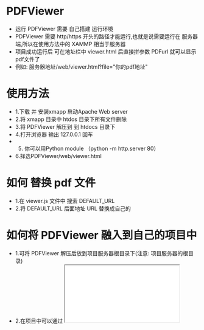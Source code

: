 # PDFViewer

* 运行 PDFViewer 需要 自己搭建 运行环境
* PDFViewer 需要 http/https 开头的路径才能运行,也就是说需要运行在 服务器端,所以在使用方法中的 XAMMP 相当于服务器
* 项目成功运行后 可在地址栏中 viewer.html 后直接拼参数 PDFurl 就可以显示pdf文件了
* 例如: 服务器地址/web/viewer.html?file="你的pdf地址"

# 使用方法

* 1.下载 并 安装xmapp 启动Apache Web server
* 2.将 xmapp 目录中 htdos 目录下所有文件删除
* 3.将 PDFViewer 解压到 到 htdocs 目录下
* 4.打开浏览器 输出 127.0.0.1 回车
* 5. 你可以用Python module （python -m http.server 80）
* 6.择选PDFViewer/web/viewer.html

# 如何 替换 pdf 文件

* 1.在 viewer.js 文件中 搜索 DEFAULT_URL
* 2.将 DEFAULT_URL 后面地址 URL 替换成自己的

# 如何将 PDFViewer 融入到自己的项目中

* 1.可将 PDFViewer 解压后放到项目服务器根目录下(注意: 项目服务器的根目录)
* 2.在项目中可以通过 <iframe src="服务器地址/web/index.html?file='你的PDF文件地址'"></ifrmae>
